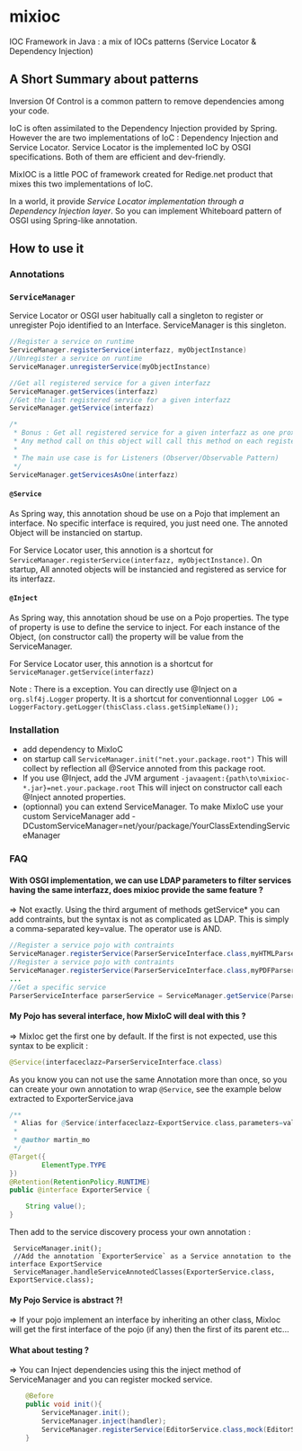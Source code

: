 mixioc
======

IOC Framework in Java : a mix of IOCs patterns (Service Locator &amp; Dependency Injection)

## A Short Summary about patterns

Inversion Of Control is a common pattern to remove dependencies among your code.

IoC is often assimilated to the Dependency Injection provided by Spring. However the are two implementations of IoC : Dependency Injection and Service Locator. Service Locator is the implemented IoC by OSGI specifications. Both of them are efficient and dev-friendly.

MixIOC is a little POC of framework created for Redige.net product that mixes this two implementations of IoC.

In a world, it provide *Service Locator implementation through a Dependency Injection layer*. So you can implement Whiteboard pattern of OSGI using Spring-like annotation.

## How to use it

### Annotations

### `ServiceManager`

Service Locator or OSGI user habitually call a singleton to register or unregister Pojo identified to an Interface.
ServiceManager is this singleton.
~~~java
//Register a service on runtime
ServiceManager.registerService(interfazz, myObjectInstance)
//Unregister a service on runtime
ServiceManager.unregisterService(myObjectInstance)

//Get all registered service for a given interfazz
ServiceManager.getServices(interfazz)
//Get the last registered service for a given interfazz
ServiceManager.getService(interfazz)

/*
 * Bonus : Get all registered service for a given interfazz as one proxy object.
 * Any method call on this object will call this method on each registered service.
 * 
 * The main use case is for Listeners (Observer/Observable Pattern)
 */
ServiceManager.getServicesAsOne(interfazz)
~~~

#### `@Service`
As Spring way, this annotation shoud be use on a Pojo that implement an interface. No specific interface is required, you just need one.
The annoted Object will be instancied on startup.

For Service Locator user, this annotion is a shortcut for `ServiceManager.registerService(interfazz, myObjectInstance)`.
On startup, All annoted objects will be instancied and registered as service for its interfazz.


#### `@Inject`
As Spring way, this annotation shoud be use on a Pojo properties. The type of property is use to define the service to inject. For each instance of the Object, (on constructor call) the property will be value from the ServiceManager.

For Service Locator user, this annotion is a shortcut for `ServiceManager.getService(interfazz)`

Note : There is a exception. You can directly use @Inject on a `org.slf4j.Logger` property. It is a shortcut for conventionnal `Logger LOG = LoggerFactory.getLogger(thisClass.class.getSimpleName());`

### Installation

- add dependency to MixIoC
- on startup call `ServiceManager.init("net.your.package.root")` This will collect by reflection all @Service annoted from this package root.
- If you use @Inject, add the JVM argument `-javaagent:{path\to\mixioc-*.jar}=net.your.package.root` This will inject on constructor call each @Inject annoted properties.
- (optionnal) you can extend ServiceManager. To make MixIoC use your custom ServiceManager add -DCustomServiceManager=net/your/package/YourClassExtendingServiceManager

### FAQ

#### With OSGI implementation, we can use LDAP parameters to filter services having the same interfazz, does mixioc provide the same feature ?

=> Not exactly. Using the third argument of methods getService* you can add contraints, but the syntax is not as complicated as LDAP. This is simply a comma-separated key=value. The operator use is AND.

~~~java
//Register a service pojo with contraints
ServiceManager.registerService(ParserServiceInterface.class,myHTMLParser,"format=html");
//Register a service pojo with contraints
ServiceManager.registerService(ParserServiceInterface.class,myPDFParser,"format=pdf");
...
//Get a specific service
ParserServiceInterface parserService = ServiceManager.getService(ParserServiceInterface.class,"format="+currentFormat);
~~~

#### My Pojo has several interface, how MixIoC will deal with this ?

=> MixIoc get the first one by default. If the first is not expected, use this syntax to be explicit :
~~~java
@Service(interfaceclazz=ParserServiceInterface.class)
~~~
As you know you can not use the same Annotation more than once, so you can create your own annotation to wrap `@Service`, see the example below extracted to ExporterService.java

~~~java 
/**
 * Alias for @Service(interfaceclazz=ExportService.class,parameters=value)
 *
 * @author martin_mo
 */
@Target({
        ElementType.TYPE
})
@Retention(RetentionPolicy.RUNTIME)
public @interface ExporterService {

    String value();
}
~~~

Then add to the service discovery process your own annotation : 
~~~
 ServiceManager.init();
 //Add the annotation `ExporterService` as a Service annotation to the interface ExportService
 ServiceManager.handleServiceAnnotedClasses(ExporterService.class, ExportService.class);
~~~
#### My Pojo Service is abstract ?!
=> If your pojo implement an interface by inheriting an other class, MixIoc will get the first interface of the pojo (if any) then the first of its parent etc...

#### What about testing ?
=> You can Inject dependencies using this the inject method of ServiceManager and you can register mocked service.
~~~java
    @Before
    public void init(){
        ServiceManager.init();
        ServiceManager.inject(handler);
        ServiceManager.registerService(EditorService.class,mock(EditorService.class));
    }
~~~

